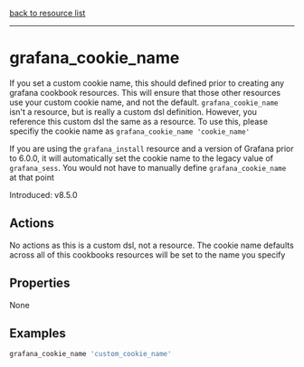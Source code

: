 [back to resource list](https://github.com/sous-chefs/grafana#resources)

---

# grafana_cookie_name

If you set a custom cookie name, this should defined prior to creating any grafana cookbook resources.  This will ensure that those other resources use your custom cookie name, and not the default.  `grafana_cookie_name` isn't a resource, but is really a custom dsl definition.  However, you reference this custom dsl the same as a resource.  To use this, please specifiy the cookie name as `grafana_cookie_name 'cookie_name'`

If you are using the `grafana_install` resource and a version of Grafana prior to 6.0.0, it will automatically set the cookie name to the legacy value of `grafana_sess`.  You would not have to manually define `grafana_cookie_name` at that point

Introduced: v8.5.0

## Actions

No actions as this is a custom dsl, not a resource.  The cookie name defaults across all of this cookbooks resources will be set to the name you specify

## Properties

None

## Examples

```ruby
grafana_cookie_name 'custom_cookie_name'
```

